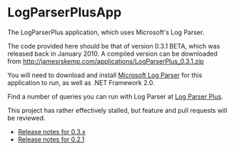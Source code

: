 # LogParserPlusApp
The LogParserPlus application, which uses Microsoft's Log Parser.

The code provided here should be that of version 0.3.1 BETA, which was released back in January 2010. A compiled version can be downloaded from http://jamesrskemp.com/applications/LogParserPlus_0.3.1.zip

You will need to download and install [Microsoft Log Parser](http://www.microsoft.com/en-us/download/details.aspx?id=24659) for this application to run, as well as .NET Framework 2.0.

Find a number of queries you can run with Log Parser at [Log Parser Plus](http://logparserplus.com/).

This project has rather effectively stalled, but feature and pull requests will be reviewed.

- [Release notes for 0.3.x](http://strivinglife.com/words/Post/Log-Parser-Plus-version-03-released)
- [Release notes for 0.2.1](http://strivinglife.com/words/Post/Log-Parser-Plus-version-021-released)
